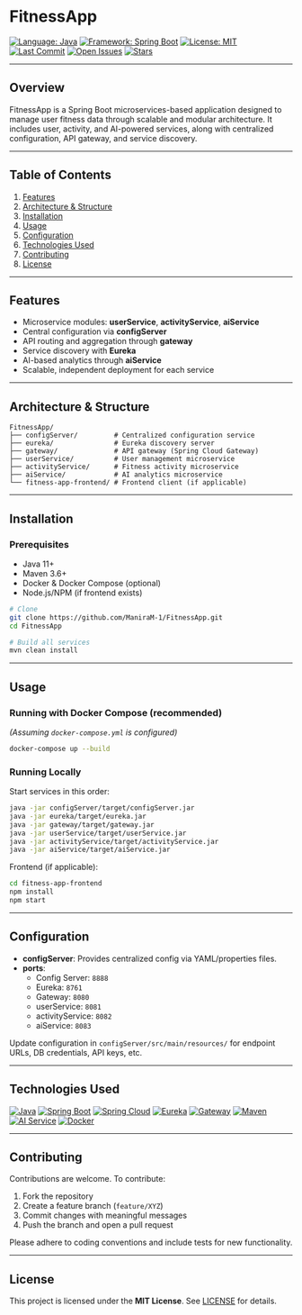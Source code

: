 # FitnessApp

[![Language: Java](https://img.shields.io/badge/Language-Java-blue.svg)](https://www.oracle.com/java/)
[![Framework: Spring Boot](https://img.shields.io/badge/Framework-Spring%20Boot-green.svg)](https://spring.io/projects/spring-boot)
[![License: MIT](https://img.shields.io/badge/License-MIT-blue.svg)](LICENSE)
[![Last Commit](https://img.shields.io/github/last-commit/ManiraM-1/FitnessApp.svg)](https://github.com/ManiraM-1/FitnessApp/commits/master)
[![Open Issues](https://img.shields.io/github/issues/ManiraM-1/FitnessApp.svg)](https://github.com/ManiraM-1/FitnessApp/issues)
[![Stars](https://img.shields.io/github/stars/ManiraM-1/FitnessApp.svg)](https://github.com/ManiraM-1/FitnessApp/stargazers)

---

## Overview

FitnessApp is a Spring Boot microservices-based application designed to manage user fitness data through scalable and modular architecture. It includes user, activity, and AI-powered services, along with centralized configuration, API gateway, and service discovery.

---

## Table of Contents

1. [Features](#features)  
2. [Architecture & Structure](#architecture--structure)  
3. [Installation](#installation)  
4. [Usage](#usage)  
5. [Configuration](#configuration)  
6. [Technologies Used](#technologies-used)  
7. [Contributing](#contributing)  
8. [License](#license)

---

## Features

- Microservice modules: **userService**, **activityService**, **aiService**
- Central configuration via **configServer**
- API routing and aggregation through **gateway**
- Service discovery with **Eureka**
- AI-based analytics through **aiService**
- Scalable, independent deployment for each service

---

## Architecture & Structure

```
FitnessApp/
├── configServer/         # Centralized configuration service
├── eureka/               # Eureka discovery server
├── gateway/              # API gateway (Spring Cloud Gateway)
├── userService/          # User management microservice
├── activityService/      # Fitness activity microservice
├── aiService/            # AI analytics microservice
└── fitness-app-frontend/ # Frontend client (if applicable)
```

---

## Installation

### Prerequisites

- Java 11+
- Maven 3.6+
- Docker & Docker Compose (optional)
- Node.js/NPM (if frontend exists)

```bash
# Clone
git clone https://github.com/ManiraM-1/FitnessApp.git
cd FitnessApp

# Build all services
mvn clean install
```

---

## Usage

### Running with Docker Compose (recommended)
*(Assuming `docker-compose.yml` is configured)*

```bash
docker-compose up --build
```

### Running Locally

Start services in this order:

```bash
java -jar configServer/target/configServer.jar
java -jar eureka/target/eureka.jar
java -jar gateway/target/gateway.jar
java -jar userService/target/userService.jar
java -jar activityService/target/activityService.jar
java -jar aiService/target/aiService.jar
```

Frontend (if applicable):

```bash
cd fitness-app-frontend
npm install
npm start
```

---

## Configuration

- **configServer**: Provides centralized config via YAML/properties files.
- **ports**:
  - Config Server: `8888`
  - Eureka: `8761`
  - Gateway: `8080`
  - userService: `8081`
  - activityService: `8082`
  - aiService: `8083`

Update configuration in `configServer/src/main/resources/` for endpoint URLs, DB credentials, API keys, etc.

---

## Technologies Used

[![Java](https://img.shields.io/badge/Java-11%2B-blue.svg)]()
[![Spring Boot](https://img.shields.io/badge/Spring%20Boot-2.7.x-green.svg)]()
[![Spring Cloud](https://img.shields.io/badge/Spring%20Cloud-2021.0.x-brightgreen.svg)]()
[![Eureka](https://img.shields.io/badge/Service%20Discovery-Eureka-orange.svg)]()
[![Gateway](https://img.shields.io/badge/API%20Gateway-Spring%20Cloud%20Gateway-lightgrey.svg)]()
[![Maven](https://img.shields.io/badge/Build-Maven-red.svg)]()
[![AI Service](https://img.shields.io/badge/AI-Service-gray.svg)]()
[![Docker](https://img.shields.io/badge/Containerized-Docker-blue.svg)]()

---

## Contributing

Contributions are welcome. To contribute:

1. Fork the repository  
2. Create a feature branch (`feature/XYZ`)  
3. Commit changes with meaningful messages  
4. Push the branch and open a pull request

Please adhere to coding conventions and include tests for new functionality.

---

## License

This project is licensed under the **MIT License**. See [LICENSE](LICENSE) for details.